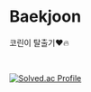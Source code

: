 # Baekjoon

코린이 탈출기❤️:fire:

<br>

[![Solved.ac Profile](http://mazassumnida.wtf/api/generate_badge?boj=dkdud203)](https://solved.ac/dkdud203)
